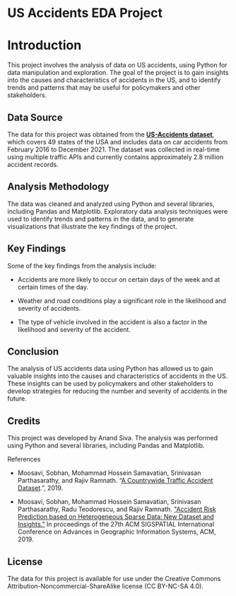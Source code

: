 **US Accidents EDA Project**
============================

Introduction
============

This project involves the analysis of data on US accidents, using Python for data manipulation and exploration. The goal of the project is to gain insights into the causes and characteristics of accidents in the US, and to identify trends and patterns that may be useful for policymakers and other stakeholders.

**Data Source**
---------------

The data for this project was obtained from the [**US-Accidents dataset**](https://www.kaggle.com/sobhanmoosavi/us-accidents), which covers 49 states of the USA and includes data on car accidents from February 2016 to December 2021. The dataset was collected in real-time using multiple traffic APIs and currently contains approximately 2.8 million accident records.

**Analysis Methodology**
------------------------

The data was cleaned and analyzed using Python and several libraries, including Pandas and Matplotlib. Exploratory data analysis techniques were used to identify trends and patterns in the data, and to generate visualizations that illustrate the key findings of the project.

**Key Findings**
----------------

Some of the key findings from the analysis include:

*   Accidents are more likely to occur on certain days of the week and at certain times of the day.

*   Weather and road conditions play a significant role in the likelihood and severity of accidents.

*   The type of vehicle involved in the accident is also a factor in the likelihood and severity of the accident.

**Conclusion**
--------------

The analysis of US accidents data using Python has allowed us to gain valuable insights into the causes and characteristics of accidents in the US. These insights can be used by policymakers and other stakeholders to develop strategies for reducing the number and severity of accidents in the future.

**Credits**
-----------

This project was developed by Anand Siva. The analysis was performed using Python and several libraries, including Pandas and Matplotlib.

References

*   Moosavi, Sobhan, Mohammad Hossein Samavatian, Srinivasan Parthasarathy, and Rajiv Ramnath. “[A Countrywide Traffic Accident Dataset](https://arxiv.org/abs/1906.05409).”, 2019.

*   Moosavi, Sobhan, Mohammad Hossein Samavatian, Srinivasan Parthasarathy, Radu Teodorescu, and Rajiv Ramnath. ["Accident Risk Prediction based on Heterogeneous Sparse Data: New Dataset and Insights."](https://arxiv.org/abs/1909.09638) In proceedings of the 27th ACM SIGSPATIAL International Conference on Advances in Geographic Information Systems, ACM, 2019.

**License**
-----------

The data for this project is available for use under the Creative Commons Attribution-Noncommercial-ShareAlike license (CC BY-NC-SA 4.0).
